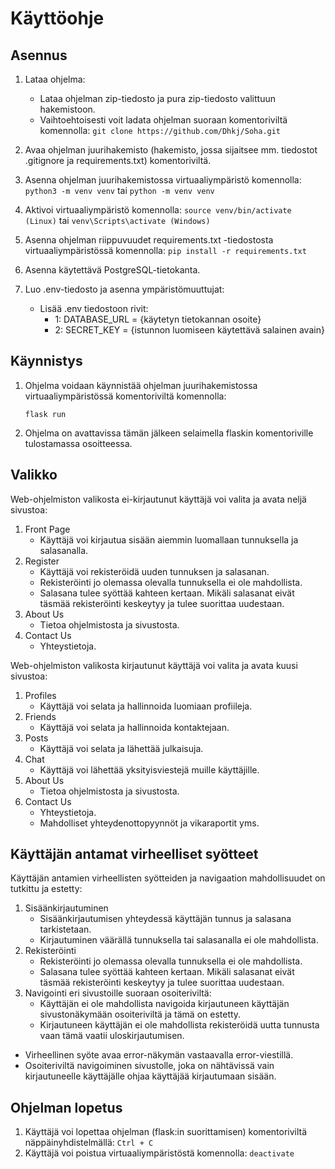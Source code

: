 # Käyttöohje
## Asennus

1) Lataa ohjelma:
    - Lataa ohjelman zip-tiedosto ja pura zip-tiedosto valittuun hakemistoon.
    - Vaihtoehtoisesti voit ladata ohjelman suoraan komentoriviltä komennolla:
     ```git clone https://github.com/Dhkj/Soha.git```

2) Avaa ohjelman juurihakemisto (hakemisto, jossa sijaitsee mm. tiedostot .gitignore ja requirements.txt) komentoriviltä.

3) Asenna ohjelman juurihakemistossa virtuaaliympäristö komennolla:
     ```python3 -m venv venv```
     tai
     ```python -m venv venv```

4) Aktivoi virtuaaliympäristö komennolla:
     ```source venv/bin/activate (Linux)```
     tai
     ```venv\Scripts\activate (Windows)```

5) Asenna ohjelman riippuvuudet requirements.txt -tiedostosta virtuaaliympäristössä komennolla:
     ```pip install -r requirements.txt```

6) Asenna käytettävä PostgreSQL-tietokanta.

7) Luo .env-tiedosto ja asenna ympäristömuuttujat:
    - Lisää .env tiedostoon rivit:
      - 1: DATABASE_URL = {käytetyn tietokannan osoite}
      - 2: SECRET_KEY = {istunnon luomiseen käytettävä salainen avain}

## Käynnistys

1) Ohjelma voidaan käynnistää ohjelman juurihakemistossa virtuaaliympäristössä komentoriviltä komennolla:

      ```flask run```

2) Ohjelma on avattavissa tämän jälkeen selaimella flaskin komentoriville tulostamassa osoitteessa.

## Valikko

Web-ohjelmiston valikosta ei-kirjautunut käyttäjä voi valita ja avata neljä sivustoa:
1) Front Page
    - Käyttäjä voi kirjautua sisään aiemmin luomallaan tunnuksella ja salasanalla.
2) Register
    - Käyttäjä voi rekisteröidä uuden tunnuksen ja salasanan.
    - Rekisteröinti jo olemassa olevalla tunnuksella ei ole mahdollista.
    - Salasana tulee syöttää kahteen kertaan. Mikäli salasanat eivät täsmää rekisteröinti keskeytyy ja tulee suorittaa uudestaan.
3) About Us
    - Tietoa ohjelmistosta ja sivustosta.
4) Contact Us
    - Yhteystietoja.

Web-ohjelmiston valikosta kirjautunut käyttäjä voi valita ja avata kuusi sivustoa:
1) Profiles
    - Käyttäjä voi selata ja hallinnoida luomiaan profiileja.
2) Friends
    - Käyttäjä voi selata ja hallinnoida kontaktejaan.
3) Posts
    - Käyttäjä voi selata ja lähettää julkaisuja.
4) Chat
    - Käyttäjä voi lähettää yksityisviestejä muille käyttäjille.
5) About Us
    - Tietoa ohjelmistosta ja sivustosta.
6) Contact Us
    - Yhteystietoja.
    - Mahdolliset yhteydenottopyynnöt ja vikaraportit yms.

## Käyttäjän antamat virheelliset syötteet

Käyttäjän antamien virheellisten syötteiden ja navigaation mahdollisuudet on tutkittu ja estetty:

1) Sisäänkirjautuminen
    - Sisäänkirjautumisen yhteydessä käyttäjän tunnus ja salasana tarkistetaan.
    - Kirjautuminen väärällä tunnuksella tai salasanalla ei ole mahdollista.
2) Rekisteröinti
    - Rekisteröinti jo olemassa olevalla tunnuksella ei ole mahdollista.
    - Salasana tulee syöttää kahteen kertaan. Mikäli salasanat eivät täsmää rekisteröinti keskeytyy ja tulee suorittaa uudestaan.
3) Navigointi eri sivustoille suoraan osoiteriviltä:
    - Käyttäjän ei ole mahdollista navigoida kirjautuneen käyttäjän sivustonäkymään osoiteriviltä ja tämä on estetty.
    - Kirjautuneen käyttäjän ei ole mahdollista rekisteröidä uutta tunnusta vaan tämä vaatii uloskirjautumisen.

- Virheellinen syöte avaa error-näkymän vastaavalla error-viestillä.
- Osoiteriviltä navigoiminen sivustolle, joka on nähtävissä vain kirjautuneelle käyttäjälle ohjaa käyttäjää kirjautumaan sisään.

## Ohjelman lopetus

1) Käyttäjä voi lopettaa ohjelman (flask:in suorittamisen) komentoriviltä näppäinyhdistelmällä:
    ```Ctrl + C```
2) Käyttäjä voi poistua virtuaaliympäristöstä komennolla:
    ```deactivate```
